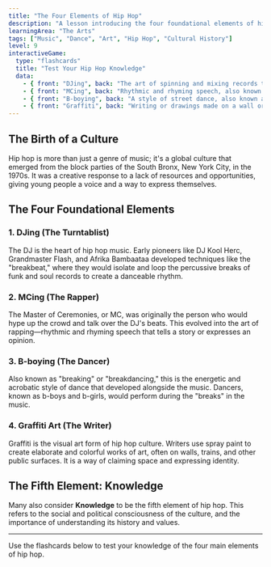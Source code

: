 ```yaml
---
title: "The Four Elements of Hip Hop"
description: "A lesson introducing the four foundational elements of hip hop culture: DJing, MCing, B-boying, and Graffiti Art."
learningArea: "The Arts"
tags: ["Music", "Dance", "Art", "Hip Hop", "Cultural History"]
level: 9
interactiveGame:
  type: "flashcards"
  title: "Test Your Hip Hop Knowledge"
  data:
    - { front: "DJing", back: "The art of spinning and mixing records to create music." }
    - { front: "MCing", back: "Rhythmic and rhyming speech, also known as rapping." }
    - { front: "B-boying", back: "A style of street dance, also known as breaking or breakdancing." }
    - { front: "Graffiti", back: "Writing or drawings made on a wall or other surface, usually as a form of artistic expression." }
---
```


## The Birth of a Culture

Hip hop is more than just a genre of music; it's a global culture that emerged from the block parties of the South Bronx, New York City, in the 1970s. It was a creative response to a lack of resources and opportunities, giving young people a voice and a way to express themselves.

## The Four Foundational Elements

### 1. DJing (The Turntablist)
The DJ is the heart of hip hop music. Early pioneers like DJ Kool Herc, Grandmaster Flash, and Afrika Bambaataa developed techniques like the "breakbeat," where they would isolate and loop the percussive breaks of funk and soul records to create a danceable rhythm.

### 2. MCing (The Rapper)
The Master of Ceremonies, or MC, was originally the person who would hype up the crowd and talk over the DJ's beats. This evolved into the art of rapping—rhythmic and rhyming speech that tells a story or expresses an opinion.

### 3. B-boying (The Dancer)
Also known as "breaking" or "breakdancing," this is the energetic and acrobatic style of dance that developed alongside the music. Dancers, known as b-boys and b-girls, would perform during the "breaks" in the music.

### 4. Graffiti Art (The Writer)
Graffiti is the visual art form of hip hop culture. Writers use spray paint to create elaborate and colorful works of art, often on walls, trains, and other public surfaces. It is a way of claiming space and expressing identity.

## The Fifth Element: Knowledge
Many also consider **Knowledge** to be the fifth element of hip hop. This refers to the social and political consciousness of the culture, and the importance of understanding its history and values.

---

Use the flashcards below to test your knowledge of the four main elements of hip hop.
